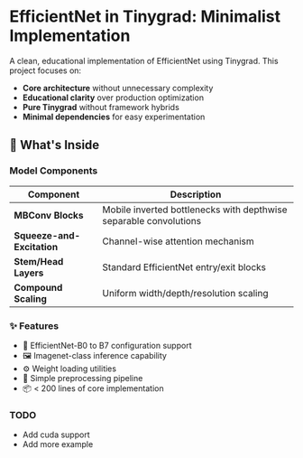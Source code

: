 # EfficientNet in Tinygrad: Minimalist Implementation

A clean, educational implementation of EfficientNet using Tinygrad. This project focuses on:

- **Core architecture** without unnecessary complexity  
- **Educational clarity** over production optimization  
- **Pure Tinygrad** without framework hybrids  
- **Minimal dependencies** for easy experimentation  

## 🧩 What's Inside

### Model Components
| Component | Description |
|-----------|-------------|
| **MBConv Blocks** | Mobile inverted bottlenecks with depthwise separable convolutions |
| **Squeeze-and-Excitation** | Channel-wise attention mechanism |
| **Stem/Head Layers** | Standard EfficientNet entry/exit blocks |
| **Compound Scaling** | Uniform width/depth/resolution scaling |

### ✨ Features
- 📐 EfficientNet-B0 to B7 configuration support
- 🖼️ Imagenet-class inference capability
- ⚙️ Weight loading utilities
- 🌱 Simple preprocessing pipeline
- 📦 < 200 lines of core implementation

### TODO
  * Add cuda support
  * Add more example
